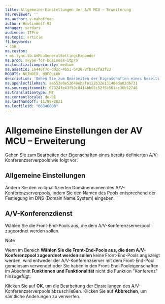 ```yaml
---
title: Allgemeine Einstellungen der A/V MCU – Erweiterung
ms.reviewer: ''
ms.author: v-mahoffman
author: HowlinWolf-92
manager: serdars
audience: ITPro
ms.topic: article
f1.keywords:
- CSH
ms.custom:
- ms.lync.tb.AvMcuGeneralSettingsExpander
ms.prod: skype-for-business-itpro
ms.localizationpriority: medium
ms.assetid: 16449f7c-dd2c-4b51-b428-8fba42f93f83
ROBOTS: NOINDEX, NOFOLLOW
description: 'Gehen Sie zum Bearbeiten der Eigenschaften eines bereits definierten A/V-Konferenzserverpools wie folgt vor:'
ms.openlocfilehash: ae553e0e52648ebafe122b32e13140eda02d6731
ms.sourcegitcommit: 67324fe43f50c8414bb65c52f5b561ac30b52748
ms.translationtype: MT
ms.contentlocale: de-DE
ms.lasthandoff: 11/08/2021
ms.locfileid: "60846808"
---
```

# <a name="av-mcu-general-settings-expander"></a>Allgemeine Einstellungen der AV MCU – Erweiterung
 
Gehen Sie zum Bearbeiten der Eigenschaften eines bereits definierten A/V-Konferenzserverpools wie folgt vor:
  
## <a name="general-settings"></a>Allgemeine Einstellungen

Ändern Sie den vollqualifizierten Domänennamen des A/V-Konferenzserverpools, indem Sie den Namen des Pools entsprechend der Festlegung im DNS (Domain Name System) eingeben.
  
## <a name="av-conferencing-service"></a>A/V-Konferenzdienst

Wählen Sie die Front-End-Pools aus, die dem A/V-Konferenzserverpool zugeordnet werden sollen.
  
> [!NOTE]
> Wenn im Bereich **Wählen Sie die Front-End-Pools aus, die dem A/V-Konferenzpool zugeordnet werden sollen** keine Front-End-Pools angezeigt werden, wird entweder der A/V-Konferenzserver mit dem Front-End-Pool gemeinsam verwendet oder Sie haben in den Front-End-Pooleigenschaften im Abschnitt **Funktionen und Funktionalität** nicht die Funktion "Konferenz" hinzugefügt.
  

Klicken Sie auf **OK**, um die Bearbeitung der Einstellungen des A/V-Konferenzserverpools abzuschließen. Klicken Sie auf **Abbrechen**, um sämtliche Änderungen zu verwerfen.
  

